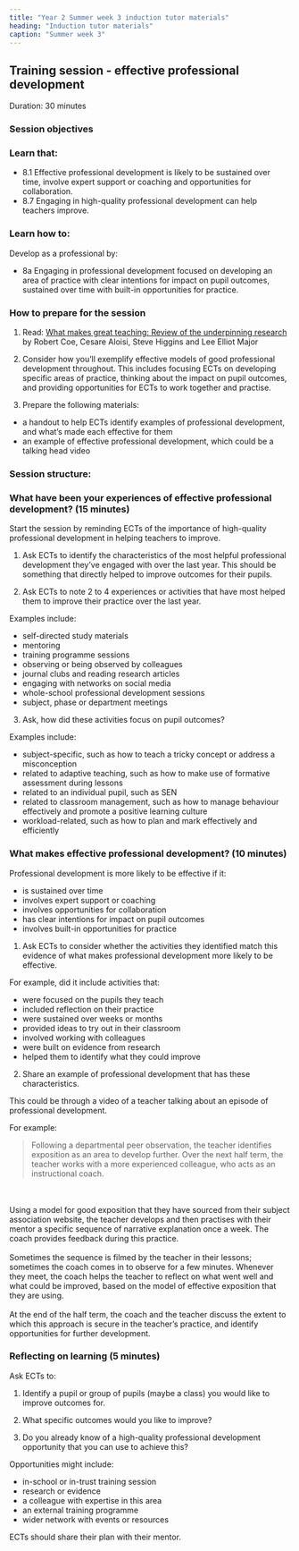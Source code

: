 ```yaml
---
title: "Year 2 Summer week 3 induction tutor materials"
heading: "Induction tutor materials"
caption: "Summer week 3"
---
```


## Training session - effective professional development

Duration: 30 minutes

### Session objectives

### Learn that:

- 8.1 Effective professional development is likely to be sustained over time, involve expert support or coaching and opportunities for collaboration.
- 8.7 Engaging in high-quality professional development can help teachers improve.

### Learn how to:

Develop as a professional by:

- 8a Engaging in professional development focused on developing an area of practice with clear intentions for impact on pupil outcomes, sustained over time with built-in opportunities for practice.

### How to prepare for the session

1. Read: [What makes great teaching: Review of the underpinning research](https://www.suttontrust.com.mcas.ms/wp-content/uploads/2014/10/What-Makes-Great-Teaching-REPORT.pdf) by Robert Coe, Cesare Aloisi, Steve Higgins and Lee Elliot Major

2. Consider how you’ll exemplify effective models of good professional development throughout.  This includes focusing ECTs on developing specific areas of practice, thinking about the impact on pupil outcomes, and providing opportunities for ECTs to work together and practise.

3. Prepare the following materials:

- a handout to help ECTs identify examples of professional development, and what’s made each effective for them
- an example of effective professional development, which could be a talking head video

### Session structure:

### What have been your experiences of effective professional development? (15 minutes)

Start the session by reminding ECTs of the importance of high-quality professional development in helping teachers to improve.

1. Ask ECTs to identify the characteristics of the most helpful professional development they’ve engaged with over the last year. This should be something that directly helped to improve outcomes for their pupils.  

2. Ask ECTs to note 2 to 4 experiences or activities that have most helped them to improve their practice over the last year. 

Examples include:

- self-directed study materials
- mentoring
- training programme sessions
- observing or being observed by colleagues
- journal clubs and reading research articles
- engaging with networks on social media
- whole-school professional development sessions
- subject, phase or department meetings

3. Ask, how did these activities focus on pupil outcomes?

Examples include:

- subject-specific, such as how to teach a tricky concept or address a misconception
- related to adaptive teaching, such as how to make use of formative assessment during lessons
- related to an individual pupil, such as SEN
- related to classroom management, such as how to manage behaviour effectively and promote a positive learning culture
- workload-related, such as how to plan and mark effectively and efficiently

### What makes effective professional development? (10 minutes)

Professional development is more likely to be effective if it:

- is sustained over time
- involves expert support or coaching
- involves opportunities for collaboration
- has clear intentions for impact on pupil outcomes
- involves built-in opportunities for practice

1. Ask ECTs to consider whether the activities they identified match this evidence of what makes professional development more likely to be effective.

For example, did it include activities that:

- were focused on the pupils they teach
- included reflection on their practice
- were sustained over weeks or months
- provided ideas to try out in their classroom
- involved working with colleagues
- were built on evidence from research
- helped them to identify what they could improve

2. Share an example of professional development that has these characteristics.

This could be through a video of a teacher talking about an episode of professional development.

For example:

> Following a departmental peer observation, the teacher identifies exposition as an area to develop further. Over the next half term, the teacher works with a more experienced colleague, who acts as an instructional coach.
<br/>
<br/>
Using a model for good exposition that they have sourced from their subject association website, the teacher develops and then practises with their mentor a specific sequence of narrative explanation once a week. The coach provides feedback during this practice.
<br/>
<br/>
Sometimes the sequence is filmed by the teacher in their lessons; sometimes the coach comes in to observe for a few minutes. Whenever they meet, the coach helps the teacher to reflect on what went well and what could be improved, based on the model of effective exposition that they are using.
<br/>
<br/>
At the end of the half term, the coach and the teacher discuss the extent to which this approach is secure in the teacher’s practice, and identify opportunities for further development.

### Reflecting on learning (5 minutes)

Ask ECTs to:

1. Identify a pupil or group of pupils (maybe a class) you would like to improve outcomes for.

2. What specific outcomes would you like to improve?

3. Do you already know of a high-quality professional development opportunity that you can use to achieve this?

Opportunities might include:

- in-school or in-trust training session
- research or evidence
- a colleague with expertise in this area
- an external training programme
- wider network with events or resources

ECTs should share their plan with their mentor.